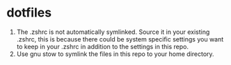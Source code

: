 # dotfiles

1. The .zshrc is not automatically symlinked. Source it in your existing .zshrc, this is because there could be system specific settings you want to keep in your .zshrc in addition to the settings in this repo.
2. Use gnu stow to symlink the files in this repo to your home directory.

